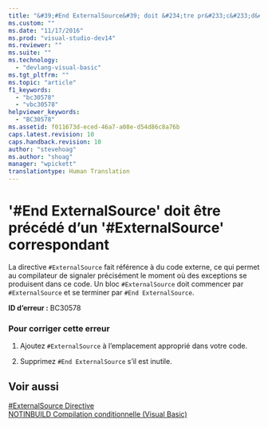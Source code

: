 ```yaml
---
title: "&#39;#End ExternalSource&#39; doit &#234;tre pr&#233;c&#233;d&#233; d’un &#39;#ExternalSource&#39; correspondant | Microsoft Docs"
ms.custom: ""
ms.date: "11/17/2016"
ms.prod: "visual-studio-dev14"
ms.reviewer: ""
ms.suite: ""
ms.technology: 
  - "devlang-visual-basic"
ms.tgt_pltfrm: ""
ms.topic: "article"
f1_keywords: 
  - "bc30578"
  - "vbc30578"
helpviewer_keywords: 
  - "BC30578"
ms.assetid: f011673d-eced-46a7-a08e-d54d86c8a76b
caps.latest.revision: 10
caps.handback.revision: 10
author: "stevehoag"
ms.author: "shoag"
manager: "wpickett"
translationtype: Human Translation
---
```

# &#39;#End ExternalSource&#39; doit &#234;tre pr&#233;c&#233;d&#233; d’un &#39;#ExternalSource&#39; correspondant
La directive `#ExternalSource` fait référence à du code externe, ce qui permet au compilateur de signaler précisément le moment où des exceptions se produisent dans ce code. Un bloc `#ExternalSource` doit commencer par `#ExternalSource` et se terminer par `#End ExternalSource`.  
  
 **ID d’erreur :** BC30578  
  
### Pour corriger cette erreur  
  
1.  Ajoutez `#ExternalSource` à l’emplacement approprié dans votre code.  
  
2.  Supprimez `#End ExternalSource` s’il est inutile.  
  
## Voir aussi  
 [\#ExternalSource Directive](../../visual-basic/language-reference/directives/externalsource-directive.md)   
 [NOTINBUILD Compilation conditionnelle \(Visual Basic\)](http://msdn.microsoft.com/fr-fr/ad1e35e0-935e-4a35-a2ae-738bcf2a9240)